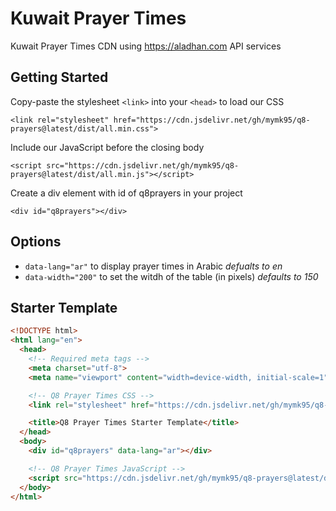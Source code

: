 # Kuwait Prayer Times
Kuwait Prayer Times CDN using https://aladhan.com API services

## Getting Started
Copy-paste the stylesheet `<link>` into your `<head>` to load our CSS

`<link rel="stylesheet" href="https://cdn.jsdelivr.net/gh/mymk95/q8-prayers@latest/dist/all.min.css">`

Include our JavaScript before the closing body

`<script src="https://cdn.jsdelivr.net/gh/mymk95/q8-prayers@latest/dist/all.min.js"></script>`

Create a div element with id of q8prayers in your project

`<div id="q8prayers"></div>`

## Options
- `data-lang="ar"` to display prayer times in Arabic *defualts to en*
- `data-width="200"` to set the witdh of the table (in pixels) *defaults to 150*

## Starter Template
```html
<!DOCTYPE html>
<html lang="en">
  <head>
    <!-- Required meta tags -->
    <meta charset="utf-8">
    <meta name="viewport" content="width=device-width, initial-scale=1">

    <!-- Q8 Prayer Times CSS -->
    <link rel="stylesheet" href="https://cdn.jsdelivr.net/gh/mymk95/q8-prayers@latest/dist/all.min.css">

    <title>Q8 Prayer Times Starter Template</title>
  </head>
  <body>
    <div id="q8prayers" data-lang="ar"></div>

    <!-- Q8 Prayer Times JavaScript -->
    <script src="https://cdn.jsdelivr.net/gh/mymk95/q8-prayers@latest/dist/all.min.js"></script>
  </body>
</html>
```
